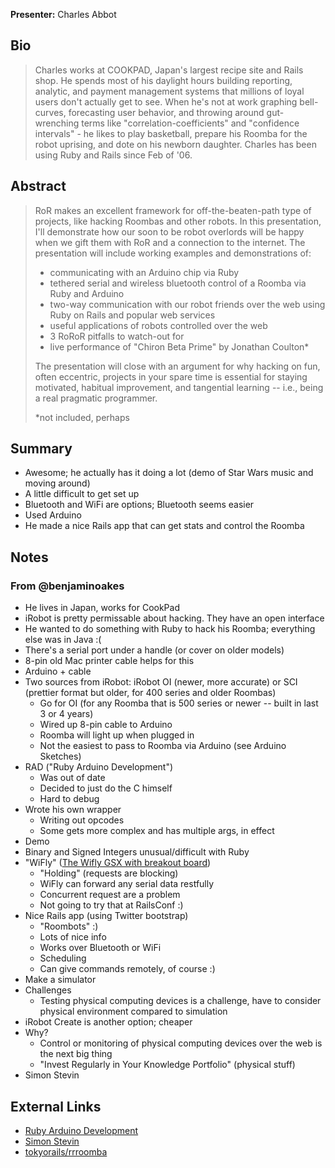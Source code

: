 **Presenter:** Charles Abbot

## Bio

> Charles works at COOKPAD, Japan's largest recipe site and Rails shop. He spends most of his daylight hours building reporting, analytic, and payment management systems that millions of loyal users don't actually get to see. When he's not at work graphing bell-curves, forecasting user behavior, and throwing around gut-wrenching terms like "correlation-coefficients" and "confidence intervals"  - he likes to play basketball, prepare his Roomba for the robot uprising, and dote on his newborn daughter. Charles has been using Ruby and Rails since Feb of '06.

## Abstract

> RoR makes an excellent framework for off-the-beaten-path type of projects, like hacking Roombas and other robots. In this presentation, I'll demonstrate how our soon to be robot overlords will be happy when we gift them with RoR and a connection to the internet. The presentation will include working examples and demonstrations of:
>
> - communicating with an Arduino chip via Ruby
> - tethered serial and wireless bluetooth control of a Roomba via Ruby and Arduino
> - two-way communication with our robot friends over the web using Ruby on Rails and popular web services
> - useful applications of robots controlled over the web
> - 3 RoRoR pitfalls to watch-out for
> - live performance of "Chiron Beta Prime" by Jonathan Coulton\*
>
> The presentation will close with an argument for why hacking on fun, often eccentric, projects in your spare time is essential for staying motivated, habitual improvement, and tangential learning -- i.e., being a real pragmatic programmer.
>
> \*not included, perhaps

## Summary

* Awesome; he actually has it doing a lot (demo of Star Wars music and moving around)
* A little difficult to get set up
* Bluetooth and WiFi are options; Bluetooth seems easier
* Used Arduino
* He made a nice Rails app that can get stats and control the Roomba

## Notes

### From @benjaminoakes

* He lives in Japan, works for CookPad
* iRobot is pretty permissable about hacking.  They have an open interface
* He wanted to do something with Ruby to hack his Roomba; everything else was in Java :(
* There's a serial port under a handle (or cover on older models)
* 8-pin old Mac printer cable helps for this
* Arduino + cable
* Two sources from iRobot: iRobot OI (newer, more accurate) or SCI (prettier format but older, for 400 series and older Roombas)
    * Go for OI (for any Roomba that is 500 series or newer -- built in last 3 or 4 years)
    * Wired up 8-pin cable to Arduino
    * Roomba will light up when plugged in
    * Not the easiest to pass to Roomba via Arduino (see Arduino Sketches)
* RAD ("Ruby Arduino Development")
    * Was out of date
    * Decided to just do the C himself
    * Hard to debug
* Wrote his own wrapper
    * Writing out opcodes
    * Some gets more complex and has multiple args, in effect
* Demo
* Binary and Signed Integers unusual/difficult with Ruby
* "WiFly" ([The Wifly GSX with breakout board](http://www.sparkfun.com/products/10050))
    * "Holding" (requests are blocking)
    * WiFly can forward any serial data restfully
    * Concurrent request are a problem
    * Not going to try that at RailsConf :)
* Nice Rails app (using Twitter bootstrap)
    * "Roombots" :)
    * Lots of nice info
    * Works over Bluetooth or WiFi
    * Scheduling
    * Can give commands remotely, of course :)
* Make a simulator
* Challenges
    * Testing physical computing devices is a challenge, have to consider physical environment compared to simulation
* iRobot Create is another option; cheaper
* Why?
    * Control or monitoring of physical computing devices over the web is the next big thing
    * "Invest Regularly in Your Knowledge Portfolio" (physical stuff)
* Simon Stevin

## External Links

* [Ruby Arduino Development](http://rad.rubyforge.org/)
* [Simon Stevin](http://en.wikipedia.org/wiki/Simon_Stevin)
* [tokyorails/rrroomba](http://github.com/tokyorails/rrroomba)